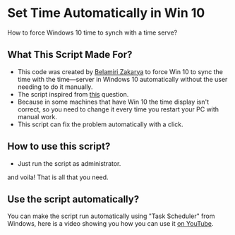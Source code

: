 # Set Time Automatically in Win 10
How to force Windows 10 time to synch with a time serve?
## What This Script Made For?
- This code was created by [Belamiri Zakarya](https://github.com/kakaa2993) to force Win 10 to sync the time with the time—server in Windows 10 automatically without the user needing to do it manually.
- The script inspired from [this](https://answers.microsoft.com/en-us/windows/forum/all/how-to-force-windows-10-time-to-synch-with-a-time/20f3b546-af38-42fb-a2d0-d4df13cc8f43) question.
- Because in some machines that have Win 10 the time display isn't correct, so you need to change it every time you restart your PC with manual work.
- This script can fix the problem automatically with a click.

## How to use this script?
- Just run the script as administrator.

and voila! That is all that you need.

## Use the script automatically?
You can make the script run automatically using "Task Scheduler" from Windows, here is a video showing you how you can use it [on YouTube](https://youtu.be/RSwOrK4m82U?si=PzW9tNA-4Gh97k0e).

<br>
<br>



